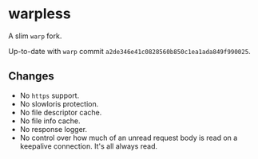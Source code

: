 # warpless

A slim `warp` fork.

Up-to-date with `warp` commit `a2de346e41c0828560b850c1ea1ada849f990025`.

## Changes

- No `https` support.
- No slowloris protection.
- No file descriptor cache.
- No file info cache.
- No response logger.
- No control over how much of an unread request body is read on a keepalive connection. It's all always read.
